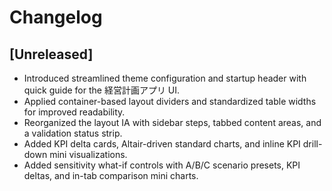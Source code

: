 # Changelog

## [Unreleased]
- Introduced streamlined theme configuration and startup header with quick guide for the 経営計画アプリ UI.
- Applied container-based layout dividers and standardized table widths for improved readability.
- Reorganized the layout IA with sidebar steps, tabbed content areas, and a validation status strip.
- Added KPI delta cards, Altair-driven standard charts, and inline KPI drill-down mini visualizations.
- Added sensitivity what-if controls with A/B/C scenario presets, KPI deltas, and in-tab comparison mini charts.
